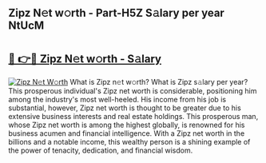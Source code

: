 ## Zipz N𝚎t w𝚘rth - Part-H5Z S𝚊lary per year NtUcM

# <h2><a href="http://gc1v7h.nevu.top/?p=Zipz">🔗 👉🔴 Zipz N𝚎t w𝚘rth - S𝚊lary</a></h2>

[![Zipz N𝚎t W𝚘rth](https://i.imgur.com/Oavwk0R.jpeg)](http://gc1v7h.nevu.top/?p=Zipz)
What is Zipz n𝚎t w𝚘rth? What is Zipz s𝚊lary per year?
This prosperous individual's Zipz net worth is considerable, positioning him among the industry's most well-heeled. His income from his job is substantial, however, Zipz net worth is thought to be greater due to his extensive business interests and real estate holdings. This prosperous man, whose Zipz net worth is among the highest globally, is renowned for his business acumen and financial intelligence. With a Zipz net worth in the billions and a notable income, this wealthy person is a shining example of the power of tenacity, dedication, and financial wisdom.
